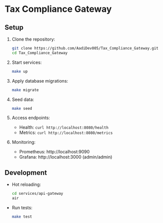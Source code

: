 # Tax Compliance Gateway

## Setup

1. Clone the repository:
   ```bash
   git clone https://github.com/AadiDev005/Tax_Compliance_Gateway.git
   cd Tax_Compliance_Gateway
   ```

2. Start services:
   ```bash
   make up
   ```

3. Apply database migrations:
   ```bash
   make migrate
   ```

4. Seed data:
   ```bash
   make seed
   ```

5. Access endpoints:
   - Health: `curl http://localhost:8080/health`
   - Metrics: `curl http://localhost:8080/metrics`

6. Monitoring:
   - Prometheus: http://localhost:9090
   - Grafana: http://localhost:3000 (admin/admin)

## Development

- Hot reloading:
  ```bash
  cd services/api-gateway
  air
  ```
- Run tests:
  ```bash
  make test
  ```
